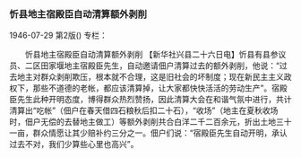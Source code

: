 ### 忻县地主宿殿臣自动清算额外剥削

1946-07-29
第2版()
专栏：

　　忻县地主宿殿臣自动清算额外剥削
    【新华社兴县二十六日电】忻县有县参议员、二区田家堰地主宿殿臣先生，自动邀请佃户清算过去的额外剥削，他说：“过去地主对群众剥削欺压，根本就不合理，这是旧社会的坏制度；现在新民主主义政权下，那些不道德的老帐，都应该清算掉，让大家都快快活活的劳动生产”。宿殿臣先生此种开明态度，博得群众热烈赞扬，因此清算大会在和谐气氛中进行，共计清算出“吃帐”（佃户在春天借四石粮秋后扣二十石），“收场”（地主在夏秋收场时，佃户无偿的去替地主做工）等额外剥削共合白洋二千二百余元，折出土地三十一亩，群众情愿让其少赔补约三分之一。佃户们说：“宿殿臣先生自动开明，承认过去不对，我们少算些心里也高兴”。
